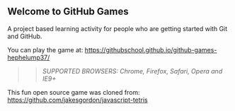 ## Welcome to GitHub Games

A project based learning activity for people who are getting started with Git and GitHub.

You can play the game at: https://githubschool.github.io/github-games-hephelump37/

>> _*SUPPORTED BROWSERS*: Chrome, Firefox, Safari, Opera and IE9+_

This fun open source game was cloned from: https://github.com/jakesgordon/javascript-tetris
